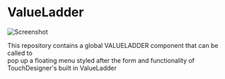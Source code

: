 # ValueLadder

![Screenshot](/ValueLadder/lib/samples/demo.gif)

This repository contains a global VALUELADDER component that can be called to  
pop up a floating menu styled after the form and functionality of  
TouchDesigner's built in ValueLadder
